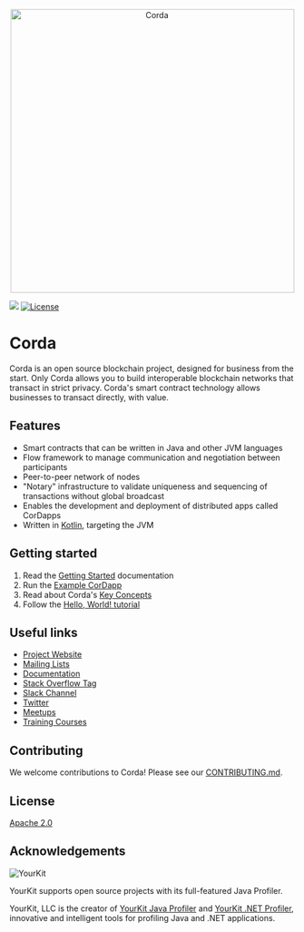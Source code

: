 <p align="center">
  <img src="https://www.corda.net/wp-content/uploads/2016/11/fg005_corda_b.png" alt="Corda" width="500">
</p>

<a href="https://ci-master.corda.r3cev.com/viewType.html?buildTypeId=Corda_CordaBuild&tab=buildTypeStatusDiv&guest=1"><img src="https://ci.corda.r3cev.com/app/rest/builds/buildType:Corda_CordaBuild/statusIcon"/></a> [![License](https://img.shields.io/badge/License-Apache%202.0-blue.svg)](https://opensource.org/licenses/Apache-2.0)

# Corda

Corda is an open source blockchain project, designed for business from the start. Only Corda allows you to build interoperable blockchain networks that transact in strict privacy. Corda's smart contract technology allows businesses to transact directly, with value.

## Features

* Smart contracts that can be written in Java and other JVM languages
* Flow framework to manage communication and negotiation between participants
* Peer-to-peer network of nodes
* "Notary" infrastructure to validate uniqueness and sequencing of transactions without global broadcast
* Enables the development and deployment of distributed apps called CorDapps
* Written in [Kotlin](https://kotlinlang.org), targeting the JVM

## Getting started

1. Read the [Getting Started](https://docs.corda.net/getting-set-up.html) documentation
2. Run the [Example CorDapp](https://docs.corda.net/tutorial-cordapp.html)
3. Read about Corda's [Key Concepts](https://docs.corda.net/key-concepts.html)
3. Follow the [Hello, World! tutorial](https://docs.corda.net/hello-world-introduction.html)

## Useful links

* [Project Website](https://corda.net)
* [Mailing Lists](https://www.corda.net/mailing-lists/)
* [Documentation](https://docs.corda.net)
* [Stack Overflow Tag](https://stackoverflow.com/questions/tagged/corda)
* [Slack Channel](https://slack.corda.net/)
* [Twitter](https://twitter.com/cordadlt)
* [Meetups](https://www.meetup.com/pro/corda/)
* [Training Courses](https://www.corda.net/corda-training/)

## Contributing

We welcome contributions to Corda! Please see our [CONTRIBUTING.md](./CONTRIBUTING.md).

## License

[Apache 2.0](./LICENSE)

## Acknowledgements

![YourKit](https://www.yourkit.com/images/yklogo.png)

YourKit supports open source projects with its full-featured Java Profiler.

YourKit, LLC is the creator of [YourKit Java Profiler](https://www.yourkit.com/java/profiler/) and [YourKit .NET Profiler](https://www.yourkit.com/.net/profiler/), innovative and intelligent tools for profiling Java and .NET applications.
